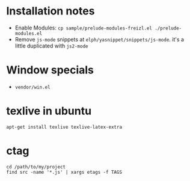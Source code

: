 # Installation notes

- Enable Modules: `cp sample/prelude-modules-freizl.el ./prelude-modules.el`
- Remove `js-mode` snippets at `elph/yasnippet/snippets/js-mode`. it's a little duplicated with `js2-mode`

# Window specials

  - `vendor/win.el`

# texlive in ubuntu

```
apt-get install texlive texlive-latex-extra
```

# ctag

```
cd /path/to/my/project
find src -name '*.js' | xargs etags -f TAGS
```
